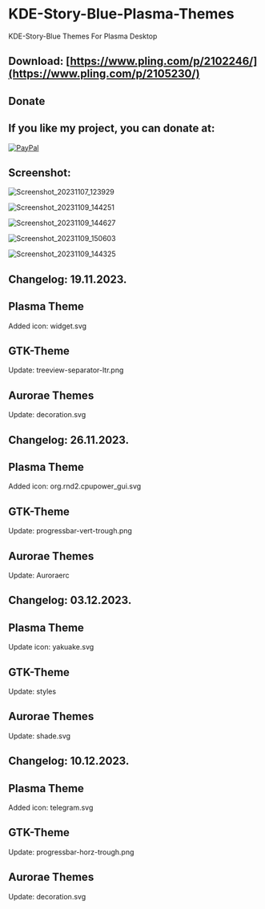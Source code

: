 # KDE-Story-Blue-Plasma-Themes

KDE-Story-Blue Themes For Plasma Desktop

Download: [https://www.pling.com/p/2102246/](https://www.pling.com/p/2105230/)
------------------------------------------


<html>
  <head>
    <meta charset="utf-8" />
  </head>
  <body>
    <h2>Donate</h2>
    <h2>If you like my project, you can donate at:</h2>
    <a href="https://www.paypal.com/paypalme/VesnaLazic">
    <img src="PayPal.png" alt="PayPal" />
    </a>
  </body>
</html>


Screenshot:
-----------

![Screenshot_20231107_123929](https://github.com/L4ki/KDE-Story-Blue-Plasma-Themes/assets/45247573/28a8aeaa-37ae-473d-b6ce-5e47c6fa0413)

![Screenshot_20231109_144251](https://github.com/L4ki/KDE-Story-Blue-Plasma-Themes/assets/45247573/a8c0cf7c-bc25-4f70-a69e-091c3e310f99)

![Screenshot_20231109_144627](https://github.com/L4ki/KDE-Story-Blue-Plasma-Themes/assets/45247573/3b9e0022-5536-4eb2-9fdd-05fce4a6e74b)

![Screenshot_20231109_150603](https://github.com/L4ki/KDE-Story-Blue-Plasma-Themes/assets/45247573/c606a4ab-0560-4f26-8e70-c35009eef17c)

![Screenshot_20231109_144325](https://github.com/L4ki/KDE-Story-Blue-Plasma-Themes/assets/45247573/3c383a64-a514-4427-9610-a04833804eee)


Changelog: 19.11.2023.
----------------------

Plasma Theme
-------------

Added icon: widget.svg

GTK-Theme
---------

Update:  treeview-separator-ltr.png

Aurorae Themes
---------------

Update: decoration.svg

Changelog: 26.11.2023.
----------------------

Plasma Theme
-------------

Added icon: org.rnd2.cpupower_gui.svg

GTK-Theme
---------

Update: progressbar-vert-trough.png

Aurorae Themes
---------------

Update: Auroraerc

Changelog: 03.12.2023.
----------------------

Plasma Theme
-------------

Update icon: yakuake.svg

GTK-Theme
---------

Update: styles

Aurorae Themes
---------------

Update: shade.svg

Changelog: 10.12.2023.
----------------------

Plasma Theme
-------------

Added icon: telegram.svg

GTK-Theme
---------

Update: progressbar-horz-trough.png

Aurorae Themes
---------------

Update: decoration.svg

